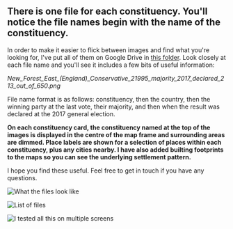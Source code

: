 ## There is one file for each constituency. You'll notice the file names begin with the name of the constituency.

In order to make it easier to flick between images and find what you're looking for, I've put all of them on Google Drive in [this folder](https://drive.google.com/drive/folders/1xPneIJtI4xWQhJ8TrxsCGHjGRcqCybKa?usp=sharing). Look closely at each file name and you'll see it includes a few bits of useful information:

*New_Forest_East_(England)_Conservative_21995_majority_2017_declared_213_out_of_650.png*

File name format is as follows: constituency, then the country, then the winning party at the last vote, their majority, and then when the result was declared at the 2017 general election.

**On each constituency card, the constituency named at the top of the images is displayed in the centre of the map frame and surrounding areas are dimmed. Place labels are shown for a selection of places within each constituency, plus any cities nearby. I have also added builting footprints to the maps so you can see the underlying settlement pattern.**

I hope you find these useful. Feel free to get in touch if you have any questions.

![What the files look like](http://ajrae.staff.shef.ac.uk/img/wpc/google_drive_thumbs.PNG)

![List of files](http://ajrae.staff.shef.ac.uk/img/wpc/list_of_files.PNG)

![I tested all this on multiple screens](http://ajrae.staff.shef.ac.uk/img/wpc/IMG-20190814-WA0008.jpeg)
